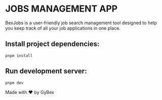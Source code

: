 # JOBS MANAGEMENT APP

BexJobs is a user-friendly job search management tool designed to help
you keep track of all your job applications in one place.

## Install project dependencies:

`pnpm install`

## Run development server:

`pnpm dev`

Made with :heart: by GyBex

